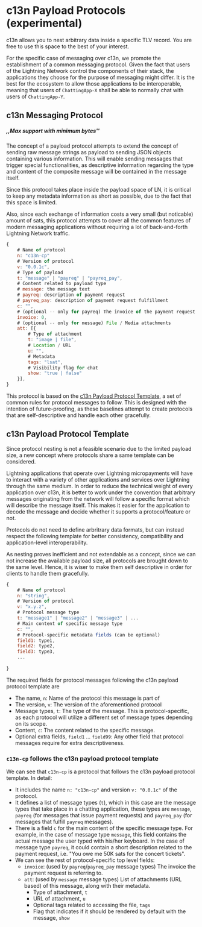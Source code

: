 # c13n Payload Protocols (experimental)

c13n allows you to nest arbitrary data inside a specific TLV record. You are free to use this space to the best of your interest.

For the specific case of messaging over c13n, we promote the establishment of a common messaging protocol. Given the fact that users of the Lightning Network control the components of their stack, the applications they choose for the purpose of messaging might differ. It is the best for the ecosystem to allow those applications to be interoperable, meaning that users of `ChattingApp-X` shall be able to normally chat with users of `ChattingApp-Y`.

## c13n Messaging Protocol

##### *,,Max support with minimum bytes''*

The concept of a payload protocol attempts to extend the concept of sending raw message strings as payload to sending JSON objects containing various information. This will enable sending messages that trigger special functionalities, as descriptive information regarding the type and content of the composite message will be contained in the message itself.

Since this protocol takes place inside the payload space of LN, it is critical to keep any metadata information as short as possible, due to the fact that this space is limited.

Also, since each exchange of information costs a very small (but noticable) amount of sats, this protocol attempts to cover all the common features of modern messaging applications without requiring a lot of back-and-forth Lightning Network traffic.

```js
{
    # Name of protocol
    n: "c13n-cp"
    # Version of protocol
    v: "0.0.1c",
    # Type of payload
    t: "message" | "payreq" | "payreq_pay",
    # Content related to payload type
    # message: the message text
    # payreq: description of payment request
    # payreq_pay: description of payment request fulfillment
    c: "",
    # (optional -- only for payreq) The invoice of the payment request
    invoice: 0,
    # (optional -- only for message) File / Media attachments
    att: [{
        # Type of attachment
        t: "image | file",
        # Location / URL
        u: "",
        # Metadata
        tags: "lsat",
        # Visibility flag for chat
        show: "true | false"
    }],
}
```

This protocol is based on the [c13n Payload Protocol Template](#c13n-payload-protocol-template), a set of common rules for protocol messages to follow. This is designed with the intention of future-proofing, as these baselines attempt to create protocols that are self-descriptive and handle each other gracefully.

## c13n Payload Protocol Template

Since protocol nesting is not a feasible scenario due to the limited payload size, a new concept where protocols share a same template can be considered.

Lightning applications that operate over Lightning micropayments will have to interact with a variety of other applications and services over Lightning through the same medium. In order to reduce the technical weight of every application over c13n, it is better to work under the convention that arbitrary messages originating from the network will follow a specific format which will describe the message itself. This makes it easier for the application to decode the message and decide whether it supports a protocol/feature or not.

Protocols do not need to define arbritrary data formats, but can instead respect the following template for better consistency, compatibility and application-level interoperability.

As nesting proves inefficient and not extendable as a concept, since we can not increase the available payload size, all protocols are brought down to the same level. Hence, it is wiser to make them self descriptive in order for clients to handle them gracefully.

```js
{
    # Name of protocol
    n: "string",
    # Version of protocol
    v: "x.y.z",
    # Protocol message type
    t: "message1" | "message2" | "message3" | ...
    # Main content of specific message type
    c: "",
    # Protocol-specific metadata fields (can be optional)
    field1: type1,
    field2: type2,
    field3: type3,
    ...
    
}
```

The required fields for protocol messages following the c13n payload protocol template are
- The name, `n`: Name of the protocol this message is part of
- The version, `v`: The version of the aforementioned protocol
- Message types, `t`: The type of the message. This is protocol-specific, as each protocol will utilize a different set of message types depending on its scope.
- Content, `c`: The content related to the specific message.
- Optional extra fields, `field1` ... `field99`: Any other field that protocol messages require for extra descriptiveness.



### `c13n-cp` follows the c13n payload protocol template

We can see that `c13n-cp` is a protocol that follows the c13n payload protocol template. In detail:

- It includes the name `n: "c13n-cp"` and version `v: "0.0.1c"` of the protocol.
- It defines a list of message types (`t`), which in this case are the message types that take place in a chatting application, these types are `message`, `payreq` (for messages that issue payment requests) and `payreq_pay` (for messages that fulfill `payreq` messages).
- There is a field `c` for the main content of the specific message type. For example, in the case of message type `message`, this field contains the actual message the user typed with his/her keyboard. In the case of message type `payreq`, it could contain a short description related to the payment request, i.e. "You owe me 50K sats for the concert tickets".
- We can see the rest of protocol-specific top level fields:
    - `invoice`: (used by `payreq`/`payreq_pay` message types) The invoice the payment request is referring to.
    - `att`: (used by `message` message types) List of attachments (URL based) of this message, along with their metadata.
        * Type of attachment, `t`
        * URL of attachment, `u`
        * Optional tags related to accessing the file, `tags`
        * Flag that indicates if it should be rendered by default with the message, `show`